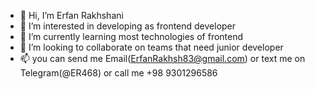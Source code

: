 - 👋 Hi, I’m Erfan Rakhshani
- 👀 I’m interested in developing as frontend developer
- 🌱 I’m currently learning most technologies of frontend
- 💞️ I’m looking to collaborate on teams that need junior developer
- 📫 you can send me Email(ErfanRakhsh83@gmail.com) or text me on Telegram(@ER468) or call me +98 9301296586
